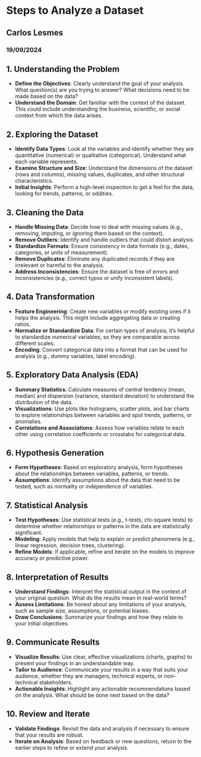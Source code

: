 

# Steps to Analyze a Dataset
## Carlos Lesmes
### 19/09/2024

## 1. Understanding the Problem
- **Define the Objectives**: Clearly understand the goal of your analysis. What question(s) are you trying to answer? What decisions need to be made based on the data?
- **Understand the Domain**: Get familiar with the context of the dataset. This could include understanding the business, scientific, or social context from which the data arises.

## 2. Exploring the Dataset
- **Identify Data Types**: Look at the variables and identify whether they are quantitative (numerical) or qualitative (categorical). Understand what each variable represents.
- **Examine Structure and Size**: Understand the dimensions of the dataset (rows and columns), missing values, duplicates, and other structural characteristics.
- **Initial Insights**: Perform a high-level inspection to get a feel for the data, looking for trends, patterns, or oddities.

## 3. Cleaning the Data
- **Handle Missing Data**: Decide how to deal with missing values (e.g., removing, imputing, or ignoring them based on the context).
- **Remove Outliers**: Identify and handle outliers that could distort analysis.
- **Standardize Formats**: Ensure consistency in data formats (e.g., dates, categories, or units of measurement).
- **Remove Duplicates**: Eliminate any duplicated records if they are irrelevant or harmful to the analysis.
- **Address Inconsistencies**: Ensure the dataset is free of errors and inconsistencies (e.g., correct typos or unify inconsistent labels).

## 4. Data Transformation
- **Feature Engineering**: Create new variables or modify existing ones if it helps the analysis. This might include aggregating data or creating ratios.
- **Normalize or Standardize Data**: For certain types of analysis, it’s helpful to standardize numerical variables, so they are comparable across different scales.
- **Encoding**: Convert categorical data into a format that can be used for analysis (e.g., dummy variables, label encoding).

## 5. Exploratory Data Analysis (EDA)
- **Summary Statistics**: Calculate measures of central tendency (mean, median) and dispersion (variance, standard deviation) to understand the distribution of the data.
- **Visualizations**: Use plots like histograms, scatter plots, and bar charts to explore relationships between variables and spot trends, patterns, or anomalies.
- **Correlations and Associations**: Assess how variables relate to each other using correlation coefficients or crosstabs for categorical data.

## 6. Hypothesis Generation
- **Form Hypotheses**: Based on exploratory analysis, form hypotheses about the relationships between variables, patterns, or trends.
- **Assumptions**: Identify assumptions about the data that need to be tested, such as normality or independence of variables.

## 7. Statistical Analysis
- **Test Hypotheses**: Use statistical tests (e.g., t-tests, chi-square tests) to determine whether relationships or patterns in the data are statistically significant.
- **Modeling**: Apply models that help to explain or predict phenomena (e.g., linear regression, decision trees, clustering).
- **Refine Models**: If applicable, refine and iterate on the models to improve accuracy or predictive power.

## 8. Interpretation of Results
- **Understand Findings**: Interpret the statistical output in the context of your original question. What do the results mean in real-world terms?
- **Assess Limitations**: Be honest about any limitations of your analysis, such as sample size, assumptions, or potential biases.
- **Draw Conclusions**: Summarize your findings and how they relate to your initial objectives.

## 9. Communicate Results
- **Visualize Results**: Use clear, effective visualizations (charts, graphs) to present your findings in an understandable way.
- **Tailor to Audience**: Communicate your results in a way that suits your audience, whether they are managers, technical experts, or non-technical stakeholders.
- **Actionable Insights**: Highlight any actionable recommendations based on the analysis. What should be done next based on the data?

## 10. Review and Iterate
- **Validate Findings**: Revisit the data and analysis if necessary to ensure that your results are robust.
- **Iterate on Analysis**: Based on feedback or new questions, return to the earlier steps to refine or extend your analysis.

